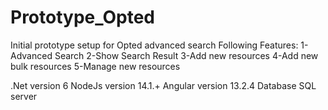 # Prototype_Opted
Initial prototype setup for Opted advanced search
Following Features:
1-Advanced Search
2-Show Search Result
3-Add new resources
4-Add new bulk resources
5-Manage new resources


.Net version 6
NodeJs version 14.1.+
Angular version 13.2.4
Database SQL server
